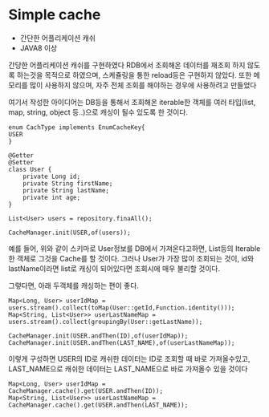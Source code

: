 # Simple cache
- 간단한 어플리케이션 캐쉬
- JAVA8 이상

간당한 어플리케이션 캐쉬를 구현하였다
RDB에서 조회해온 데이터를 재조회 하지 않도록 하는것을 목적으로 하였으며,
스케쥴링을 통한 reload등은 구현하지 않았다. 
또한 메모리를 많이 사용하지 않으며, 자주 전체 조회를 해야하는 경우에 사용하려고 만들었다

여기서 작성한 아이디어는 DB등을 통해서 조회해온 iterable한 객체를
여러 타입(list, map, string, object 등..)으로 캐싱이 될수 있도록 한 것이다.


```
enum CachType implements EnumCacheKey{
USER
}

@Getter
@Setter
class User {
    private Long id;
    private String firstName;
    private String lastName;
    private int age;
}

List<User> users = repository.finaAll();

CacheManager.init(USER,of(users));
```
예를 들어, 위와 같이 스키마로 User정보를  DB에서 가져온다고하면, List등의 Iterable한 객체로
그것을 Cache를 할 것이다.
그러나 User가 가장 많이 조회되는 것이, id와 lastName이라면 list로 캐싱이 되어있다면
조회시에 매우 불리할 것이다.

그렇다면, 아래 두객체를 캐싱하는 편이 좋다.
```
Map<Long, User> userIdMap = users.stream().collect(toMap(User::getId,Function.identity()));
Map<String, List<User>> userLastNameMap = users.stream().collect(groupingBy(User::getLastName));

CacheManager.init(USER.andThen(ID),of(userIdMap));
CacheManager.init(USER.andThen(LAST_NAME),of(userLastNameMap));
```
이렇게 구성하면 USER의 ID로 캐쉬한 데이터는 ID로 조회할 때 바로 가져올수있고,
LAST_NAME으로 캐쉬한 데이터는 LAST_NAME으로 바로 가져올수 있을 것이다
```
Map<Long, User> userIdMap = CacheManager.cache().get(USER.andThen(ID));
Map<String, List<User>> userLastNameMap = CacheManager.cache().get(USER.andThen(LAST_NAME));

```

